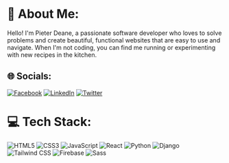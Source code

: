 # 💫 About Me:
Hello! I'm Pieter Deane, a passionate software developer who loves to solve problems and create beautiful, functional websites that are easy to use and navigate. When I'm not coding, you can find me running or experimenting with new recipes in the kitchen.

## 🌐 Socials:
[![Facebook](https://img.shields.io/badge/Facebook-%231877F2.svg?logo=Facebook&logoColor=white)](https://www.facebook.com/pieter.deane.5) [![LinkedIn](https://img.shields.io/badge/LinkedIn-%230077B5.svg?logo=linkedin&logoColor=white)](https://www.linkedin.com/in/pieterdeane) [![Twitter](https://img.shields.io/badge/Twitter-%231DA1F2.svg?logo=Twitter&logoColor=white)](https://twitter.com/pieter_deane) 

# 💻 Tech Stack:
![HTML5](https://img.shields.io/badge/html5-%23E34F26.svg?style=flat-square&logo=html5&logoColor=white) ![CSS3](https://img.shields.io/badge/css3-%231572B6.svg?style=flat-square&logo=css3&logoColor=white) ![JavaScript](https://img.shields.io/badge/javascript-%23323330.svg?style=flat-square&logo=javascript&logoColor=%23F7DF1E) ![React](https://img.shields.io/badge/react-%2320232a.svg?style=flat-square&logo=react&logoColor=%2361DAFB) ![Python](https://img.shields.io/badge/python-3670A0?style=flat-square&logo=python&logoColor=ffdd54) ![Django](https://img.shields.io/badge/django-%23092E20.svg?style=flat-square&logo=django&logoColor=white) ![Tailwind CSS](https://img.shields.io/badge/tailwindcss-%2338B2AC.svg?style=flat-square&logo=tailwind-css&logoColor=white) ![Firebase](https://img.shields.io/badge/firebase-ffca28?style=flat-square&logo=firebase&logoColor=black) ![Sass](https://img.shields.io/badge/sass-%23CC6699.svg?style=flat-square&logo=sass&logoColor=white)
